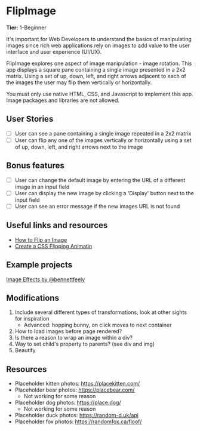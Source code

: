 # FlipImage

**Tier:** 1-Beginner

It's important for Web Developers to understand the basics of manipulating
images since rich web applications rely on images to add value to the user
interface and user experience (UI/UX).

FlipImage explores one aspect of image manipulation - image rotation. This
app displays a square pane containing a single image presented in a 2x2
matrix. Using a set of up, down, left, and right arrows adjacent to each
of the images the user may flip them vertically or horizontally.

You must only use native HTML, CSS, and Javascript to implement this app.
Image packages and libraries are not allowed.

## User Stories

-   [ ] User can see a pane containing a single image repeated in a 2x2 matrix
-   [ ] User can flip any one of the images vertically or horizontally using a set of up, down, left, and right arrows next to the image

## Bonus features

-   [ ] User can change the default image by entering the URL of a different image in an input field
-   [ ] User can display the new image by clicking a 'Display' button next to the input field
-   [ ] User can see an error message if the new images URL is not found

## Useful links and resources

-   [How to Flip an Image](https://www.w3schools.com/howto/howto_css_flip_image.asp)
-   [Create a CSS Flipping Animatin](https://davidwalsh.name/css-flip)

## Example projects

[Image Effects by @bennettfeely](https://codepen.io/seyedi/pen/gvqYQv)

## Modifications
1. Include several different types of transformations, look at other sights for inspiration
    - Advanced: hopping bunny, on click moves to next container
2. How to load images before page rendered?
3. Is there a reason to wrap an image within a div?
4. Way to set child's property to parents? (see div and img)
5. Beautify

## Resources
- Placeholder kitten photos: https://placekitten.com/
- Placeholder bear photos: https://placebear.com/
    - Not working for some reason
- Placeholder dog photos: https://place.dog/
    - Not working for some reason
- Placeholder duck photos: https://random-d.uk/api
- Placeholder fox photos: https://randomfox.ca/floof/

